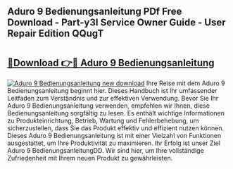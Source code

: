 ## Aduro 9 Bedienungsanleitung PDf Free Download - Part-y3I Service Owner Guide - User Repair Edition QQugT

# <h2><a href="http://df5d9wa.blite.top/?on=Aduro+9+Bedienungsanleitung">🔗Download 👉🔴 Aduro 9 Bedienungsanleitung</a></h2>

[![Aduro 9 Bedienungsanleitung new download](https://i.imgur.com/lujVjoI.png)](http://df5d9wa.blite.top/?on=Aduro+9+Bedienungsanleitung)
Ihre Reise mit dem Aduro 9 Bedienungsanleitung beginnt hier. Dieses Handbuch ist Ihr umfassender Leitfaden zum Verständnis und zur effektiven Verwendung. Bevor Sie Ihr Aduro 9 Bedienungsanleitung verwenden, empfehlen wir Ihnen, diese Bedienungsanleitung sorgfältig zu lesen. Es enthält wichtige Informationen zu Produkteinrichtung, Betrieb, Wartung und Fehlerbehebung, um sicherzustellen, dass Sie das Produkt effektiv und effizient nutzen können. Dieses Aduro 9 Bedienungsanleitung ist mit einer Vielzahl von Funktionen ausgestattet, um Ihre Produktivität zu maximieren. Ihr Erfolg ist unser Ziel Aduro 9 BedienungsanleitungDD. Wir sind hier, um Ihre vollständige Zufriedenheit mit Ihrem neuen Produkt zu gewährleisten.
